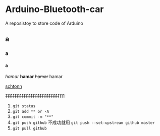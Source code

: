 # Arduino-Bluetooth-car
A reposistoy to store code of Arduino

## a
### a
#### a

*hamar* **hamar** ~~hamar~~ hamar

[schtonn](https://schtonn.github.io)

![]()~~111111111111111111111111111111~~111

1. `git status`
2. `git add ** or -A`
3. `git commit -m "**"`
4. `git push github` 不成功就用 `git push --set-upstream github master`
5. `git pull github`
